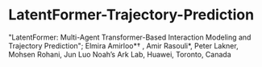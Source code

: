 # LatentFormer-Trajectory-Prediction
"LatentFormer: Multi-Agent Transformer-Based Interaction Modeling and Trajectory Prediction"; Elmira Amirloo*† , Amir Rasouli*, Peter Lakner, Mohsen Rohani, Jun Luo Noah’s Ark Lab, Huawei, Toronto, Canada
